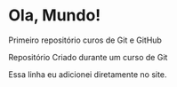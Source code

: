 # Ola, Mundo!
 Primeiro repositório curos de Git e GitHub

 Repositório Criado durante um curso de Git

Essa linha eu adicionei diretamente no site.
